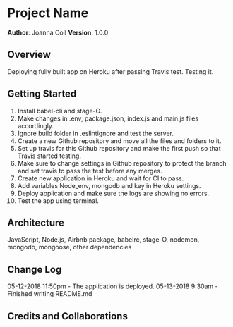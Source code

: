 # Project Name
**Author**: Joanna Coll
**Version**: 1.0.0 

## Overview

Deploying fully built app on Heroku after passing Travis test. Testing it.

## Getting Started

1. Install babel-cli and stage-O.
2. Make changes in .env, package.json, index.js and main.js files accordingly.
3. Ignore build folder in .eslintignore and test the server.
4. Create a new Github repository and move all the files and folders to it. 
5. Set up travis for this Github repository and make the first push so that Travis started testing.
6. Make sure to change settings in Github repository to protect the branch and set travis to pass the test before any merges.
7. Create new application in Heroku and wait for CI to pass.
8. Add variables Node_env, mongodb and key in Heroku settings.
9. Deploy application and make sure the logs are showing no errors.
10. Test the app using terminal.



## Architecture
JavaScript, Node.js, Airbnb package, babelrc, stage-O, nodemon, mongodb, mongoose, other dependencies

## Change Log

05-12-2018 11:50pm - The application is deployed.
05-13-2018 9:30am - Finished writing README.md


## Credits and Collaborations
